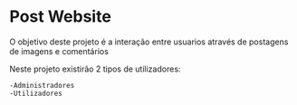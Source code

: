 # Post Website

O objetivo deste projeto é a interação entre usuarios através de postagens de imagens e comentários

Neste projeto existirão 2 tipos de utilizadores:

    -Administradores
    -Utilizadores
    
